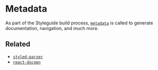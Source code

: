 # Metadata

As part of the Styleguide build process, [`metadata`](https://github.com/c8r/styleguide/blob/master/src/metadata.js) is called to generate documentation, navigation, and much more.

## Related

- [`styled-parser`](https://github.com/jxnblk/styled-parser)
- [`react-docgen`](https://github.com/reactjs/react-docgen)
